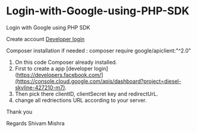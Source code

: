 # Login-with-Google-using-PHP-SDK

Login with Google using PHP SDK

Create account [Developer login](https://console.cloud.google.com/apis/dashboard?project=diesel-skyline-427210-m7)

Composer installation if needed : composer require google/apiclient:"^2.0"

1. On this code Composer already installed.
2. First to create a app [developer login](https://developers.facebook.com/](https://console.cloud.google.com/apis/dashboard?project=diesel-skyline-427210-m7).
3. Then pick there clientID, clientSecret key and redirectUrL.
4. change all redriections URL according to your server.

Thank you

Regards Shivam Mishra
